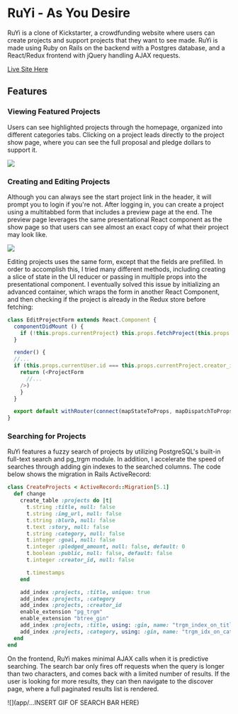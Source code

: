# RuYi - As You Desire

RuYi is a clone of Kickstarter, a crowdfunding website where users can create projects and support projects
that they want to see made. RuYi is made using Ruby on Rails on the backend with a Postgres database,
and a React/Redux frontend with jQuery handling AJAX requests.

[Live Site Here](http://ruyi.brendanfeng.me)

## Features

### Viewing Featured Projects
  Users can see highlighted projects through the homepage, organized into different categories tabs. Clicking on a project leads directly to the project show page, where you can see the full proposal and pledge dollars to support it.

![](app/assets/images/ruyi.gif)

### Creating and Editing Projects
Although you can always see the start project link in the header, it will prompt you to login if you're not. After logging in, you can create a project using a multitabbed form that includes a preview page at the end. The preview page leverages the same presentational React component as the show page so that users can see almost an exact copy of what their project may look like.

![](app/assets/images/createprojectform.gif)

Editing projects uses the same form, except that the fields are prefilled. In order to accomplish this, I tried many different methods, including creating a slice of state in the UI reducer or passing in multiple props into the presentational component. I eventually solved this issue by initializing an advanced container, which wraps the form in another React Component, and then checking if the project is already in the Redux store before fetching:
  ```javascript
  class EditProjectForm extends React.Component {
    componentDidMount () {
      if (!this.props.currentProject) this.props.fetchProject(this.props.projId);
    }

    render() {
    //...
    if (this.props.currentUser.id === this.props.currentProject.creator_id) {
      return (<ProjectForm
        //...
      />)
      }
    }

    export default withRouter(connect(mapStateToProps, mapDispatchToProps)(EditProjectForm));
  }
  ```

### Searching for Projects
RuYi features a fuzzy search of projects by utilizing PostgreSQL's built-in full-text search and pg_trgm module. In addition, I accelerate the speed of searches through adding gin indexes to the searched columns. The code below shows the migration in Rails ActiveRecord:

```Ruby
class CreateProjects < ActiveRecord::Migration[5.1]
  def change
    create_table :projects do |t|
      t.string :title, null: false
      t.string :img_url, null: false
      t.string :blurb, null: false
      t.text :story, null: false
      t.string :category, null: false
      t.integer :goal, null: false
      t.integer :pledged_amount, null: false, default: 0
      t.boolean :public, null: false, default: false
      t.integer :creator_id, null: false

      t.timestamps
    end

    add_index :projects, :title, unique: true
    add_index :projects, :category
    add_index :projects, :creator_id
    enable_extension "pg_trgm"
    enable_extension "btree_gin"
    add_index :projects, :title, using: :gin, name: "trgm_index_on_title"
    add_index :projects, :category, using: :gin, name: "trgm_idx_on_category"
  end
end
```

On the frontend, RuYi makes minimal AJAX calls when it is predictive searching. The search bar only fires off requests when the query is longer than two characters, and comes back with a limited number of results. If the user is looking for more results, they can then navigate to the discover page, where a full paginated results list is rendered.

![](app/...INSERT GIF OF SEARCH BAR HERE)
